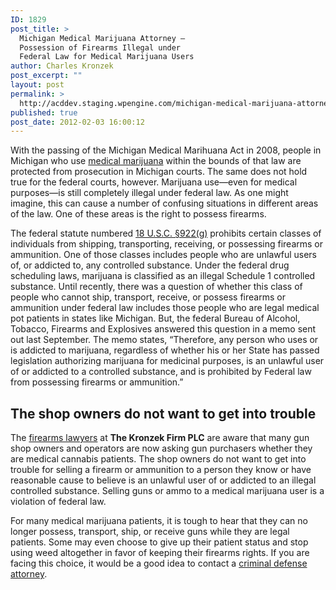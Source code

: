```yaml
---
ID: 1829
post_title: >
  Michigan Medical Marijuana Attorney –
  Possession of Firearms Illegal under
  Federal Law for Medical Marijuana Users
author: Charles Kronzek
post_excerpt: ""
layout: post
permalink: >
  http://acddev.staging.wpengine.com/michigan-medical-marijuana-attorney-possession-of-firearms-illegal-under-federal-law-for-medical-marijuana-users.html
published: true
post_date: 2012-02-03 16:00:12
---
```

With the passing of the Michigan Medical Marihuana Act in 2008, people in Michigan who use <a title="Michigan Medical Marijuana Attorneys" href="http://acddev.staging.wpengine.com/medical-marijuana.html">medical marijuana</a> within the bounds of that law are protected from prosecution in Michigan courts. The same does not hold true for the federal courts, however. Marijuana use—even for medical purposes—is still completely illegal under federal law. As one might imagine, this can cause a number of confusing situations in different areas of the law. One of these areas is the right to possess firearms.

The federal statute numbered <a href="http://codes.lp.findlaw.com/uscode/18/I/44/922">18 U.S.C. §922(g)</a> prohibits certain classes of individuals from shipping, transporting, receiving, or possessing firearms or ammunition. One of those classes includes people who are unlawful users of, or addicted to, any controlled substance. Under the federal drug scheduling laws, marijuana is classified as an illegal Schedule 1 controlled substance. Until recently, there was a question of whether this class of people who cannot ship, transport, receive, or possess firearms or ammunition under federal law includes those people who are legal medical pot patients in states like Michigan. But, the federal Bureau of Alcohol, Tobacco, Firearms and Explosives answered this question in a memo sent out last September. The memo states, “Therefore, any person who uses or is addicted to marijuana, regardless of whether his or her State has passed legislation authorizing marijuana for medicinal purposes, is an unlawful user of or addicted to a controlled substance, and is prohibited by Federal law from possessing firearms or ammunition.”

<h2>The shop owners do not want to get into trouble</h2>

The <a title="Michigan Felony Firearm Attorneys" href="http://acddev.staging.wpengine.com/michigan-felony-firearm-attorneys-michigan-gun-lawyers.html">firearms lawyers</a> at <strong>The Kronzek Firm PLC</strong> are aware that many gun shop owners and operators are now asking gun purchasers whether they are medical cannabis patients. The shop owners do not want to get into trouble for selling a firearm or ammunition to a person they know or have reasonable cause to believe is an unlawful user of or addicted to an illegal controlled substance. Selling guns or ammo to a medical marijuana user is a violation of federal law.

For many medical marijuana patients, it is tough to hear that they can no longer possess, transport, ship, or receive guns while they are legal patients. Some may even choose to give up their patient status and stop using weed altogether in favor of keeping their firearms rights. If you are facing this choice, it would be a good idea to contact a <a href="http://acddev.staging.wpengine.com/Trial-Attorneys.html">criminal defense attorney</a>.